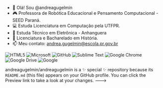 - 👋 Olá! Sou @andreagugelmin
- 🎮 Professora de Robótica Educacional e Pensamento Computacional - SEED Paraná.
- 💻 Estuda Licenciatura em Computação pela UTFPR.
- 🧰 Estuda Técnico em Eletrônica - Anhanguera
- 🗿 Licenciatura e Bacharelado em História.
- 📫 Meu contato: andrea.gugelmin@escola.pr.gov.br

![HTML5](https://img.shields.io/badge/html5-%23E34F26.svg?style=for-the-badge&logo=html5&logoColor=white)
![Microsoft](https://img.shields.io/badge/Microsoft-0078D4?style=for-the-badge&logo=microsoft&logoColor=white)
![GitHub](https://img.shields.io/badge/github-%23121011.svg?style=for-the-badge&logo=github&logoColor=white)
![Sublime Text](https://img.shields.io/badge/sublime_text-%23575757.svg?style=for-the-badge&logo=sublime-text&logoColor=important)
![Google Chrome](https://img.shields.io/badge/Google%20Chrome-4285F4?style=for-the-badge&logo=GoogleChrome&logoColor=white)
![Google Drive](https://img.shields.io/badge/Google%20Drive-4285F4?style=for-the-badge&logo=googledrive&logoColor=white)
![Google](https://img.shields.io/badge/google-4285F4?style=for-the-badge&logo=google&logoColor=white)

andreagugelmin/andreagugelmin is a ✨ special ✨ repository because its `README.md` (this file) appears on your GitHub profile.
You can click the Preview link to take a look at your changes.
--->

